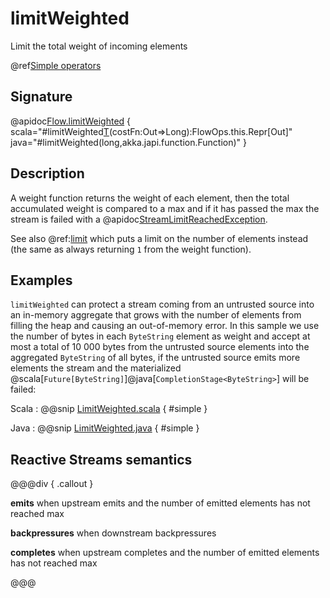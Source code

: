 # limitWeighted

Limit the total weight of incoming elements

@ref[Simple operators](../index.md#simple-operators)

## Signature

@apidoc[Flow.limitWeighted](Flow) { scala="#limitWeighted[T](max:Long)(costFn:Out=&gt;Long):FlowOps.this.Repr[Out]" java="#limitWeighted(long,akka.japi.function.Function)" } 

## Description

A weight function returns the weight of each element, then the total accumulated weight  is compared to a max and if it has passed the max the stream is failed with a @apidoc[StreamLimitReachedException](StreamLimitReachedException).

See also @ref:[limit](limit.md) which puts a limit on the number of elements instead (the same as always returning `1` from the weight function).

## Examples

`limitWeighted` can protect a stream coming from an untrusted source into an in-memory aggregate that grows with the number of elements from filling the heap and causing an out-of-memory error.
In this sample we use the number of bytes in each `ByteString` element as weight and accept at most a total of 10 000 bytes from the untrusted source elements into the aggregated `ByteString` of all bytes, if the untrusted source emits more elements the stream and the materialized @scala[`Future[ByteString]`]@java[`CompletionStage<ByteString>`] will be failed:

Scala
:   @@snip [LimitWeighted.scala](/gemini-docs/src/test/scala/docs/stream/operators/sourceorflow/LimitWeighted.scala) { #simple }

Java
:   @@snip [LimitWeighted.java](/gemini-docs/src/test/java/jdocs/stream/operators/sourceorflow/LimitWeighted.java) { #simple }


## Reactive Streams semantics

@@@div { .callout }

**emits** when upstream emits and the number of emitted elements has not reached max

**backpressures** when downstream backpressures

**completes** when upstream completes and the number of emitted elements has not reached max

@@@
